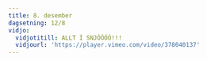 ```yaml
---
title: 8. desember
dagsetning: 12/8
vidjo:
  vidjotitill: ALLT Í SNJÓÓÓÓ!!!
  vidjourl: 'https://player.vimeo.com/video/378040137'
---
```


